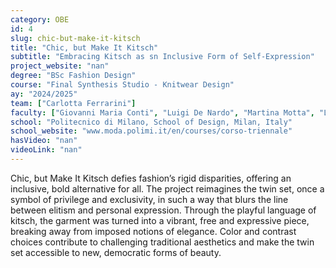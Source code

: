 ```yaml
---
category: OBE
id: 4
slug: chic-but-make-it-kitsch
title: "Chic, but Make It Kitsch"
subtitle: "Embracing Kitsch as sn Inclusive Form of Self-Expression"
project_website: "nan"
degree: "BSc Fashion Design"
course: "Final Synthesis Studio - Knitwear Design"
ay: "2024/2025"
team: ["Carlotta Ferrarini"]
faculty: ["Giovanni Maria Conti", "Luigi De Nardo", "Martina Motta", "Laura Affinito", "Laura Vicelli"]
school: "Politecnico di Milano, School of Design, Milan, Italy"
school_website: "www.moda.polimi.it/en/courses/corso-triennale"
hasVideo: "nan"
videoLink: "nan"
---
```


Chic, but Make It Kitsch defies fashion’s rigid disparities, offering an inclusive, bold alternative for all. The project reimagines the twin set, once a symbol of privilege and exclusivity, in such a way that blurs the line between elitism and personal expression. Through the playful language of kitsch, the garment was turned into a vibrant, free and expressive piece, breaking away from imposed notions of elegance. Color and contrast choices contribute to challenging traditional aesthetics and make the twin set accessible to new, democratic forms of beauty.
